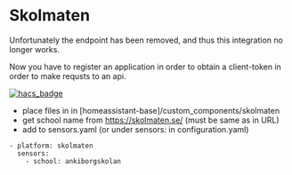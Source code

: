 # Skolmaten

Unfortunately the endpoint has been removed, and thus this integration no longer works.

Now you have to register an application in order to obtain a client-token in order to make requsts to an api.


[![hacs_badge](https://img.shields.io/badge/HACS-Custom-orange.svg?style=for-the-badge)](https://github.com/hacs/integration)

- place files in in [homeassistant-base]/custom_components/skolmaten
- get school name from https://skolmaten.se/ (must be same as in URL)
- add to sensors.yaml (or under sensors: in configuration.yaml)

```
- platform: skolmaten
  sensors:
    - school: ankiborgskolan
```
